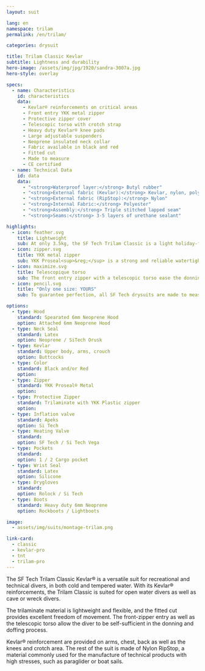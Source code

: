 ```yaml
---
layout: suit

lang: en
namespace: trilam
permalink: /en/trilam/

categories: drysuit

title: Trilam Classic Kevlar
subtitle: Lightness and durability
hero-image: /assets/img/jpg/1920/sandra-3007a.jpg
hero-style: overlay

specs:
  - name: Characteristics
    id: characteristics
    data:
      - Kevlar® reinforcements on critical areas
      - Front entry YKK metal zipper
      - Protective zipper cover
      - Telescopic torso with crotch strap
      - Heavy duty Kevlar® knee pads
      - Large adjustable suspenders
      - Neoprene insulated neck collar
      - Fabric available in black and red
      - Fitted cut
      - Made to measure
      - CE certified
  - name: Technical Data
    id: data
    data:
      - "<strong>Waterproof layer:</strong> Butyl rubber"
      - "<strong>External fabric (Kevlar):</strong> Kevlar, nylon, polyester"
      - "<strong>External fabric (RipStop):</strong> Nylon"
      - "<strong>Internal Fabric:</strong> Polyester"
      - "<strong>Assembly:</strong> Triple stitched lapped seam"
      - "<strong>Seams:</strong> 3-5 layers of urethane sealant"

highlights:
  - icon: feather.svg
    title: Lightweight
    sub: At only 3.5kg, the SF Tech Trilam Classic is a light holiday-friendly suit
  - icon: zipper.svg
    title: YKK metal zipper
    sub: YKK Proseal<sup>&reg;</sup> is a strong and reliable watertight fastening solution
  - icon: maximize.svg
    title: Telescopique torso
    sub: The front entry zipper with a telescopic torso ease the donning and doffing process
  - icon: pencil.svg
    title: "Only one size: YOURS"
    sub: To guarantee perfection, all SF Tech drysuits are made to measure with your choice of options and colors

options:
  - type: Hood
    standard: Spearated 6mm Neoprene Hood
    option: Attached 6mm Neoprene Hood
  - type: Neck Seal
    standard: Latex
    option: Neoprene / SiTech Orusk
  - type: Kevlar
    standard: Upper body, arms, crouch
    option: Buttcocks
  - type: Color
    standard: Black and/or Red
    option:
  - type: Zipper
    standard: YKK Proseal® Metal
    option:
  - type: Protective Zipper
    standard: Trilaminate with YKK Plastic zipper
    option:
  - type: Inflation valve
    standard: Apeks
    option: Si Tech
  - type: Heating Valve
    standard:
    option: SF Tech / Si Tech Vega
  - type: Pockets
    standard:
    option: 1 / 2 Cargo pocket
  - type: Wrist Seal
    standard: Latex
    option: Silicone
  - type: Drygloves
    standard:
    option: Rolock / Si Tech
  - type: Boots
    standard: Heavy duty 6mm Neoprene
    option: Rockboots / Lightboots

image:
  - assets/img/suits/montage-trilam.png

link-card:
  - classic
  - kevlar-pro
  - tnt
  - trilam-pro
---
```

The SF Tech Trilam Classic Kevlar® is a versatile suit for recreational and technical divers, in both cold and tempered water. With its Kevlar® reinforcements, the Trilam Classic is suited for open water divers as well as cave or wreck divers.

The trilaminate material is lightweight and flexible, and the fitted cut provides excellent freedom of movement. The front-zipper entry as well as the telescopic torso allow the diver to be self-sufficient in the donning and doffing process.

Kevlar® reinforcement are provided on arms, chest, back as well as the knees and crotch area. The rest of the suit is made of Nylon RipStop, a material commonly used for the manufacture of technical products with high stresses, such as paraglider or boat sails.

